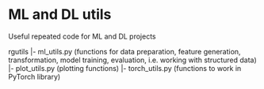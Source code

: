 # ML and DL utils

Useful repeated code for ML and DL projects

  rgutils
    |- ml_utils.py (functions for data preparation, feature generation, transformation, model training, evaluation, i.e. working with   structured data)
    |- plot_utils.py (plotting functions)
    |- torch_utils.py (functions to work in PyTorch library)
